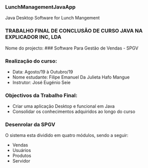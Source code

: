 ### LunchManagementJavaApp
Java Desktop Software for Lunch Mangement


### TRABALHO FINAL DE CONCLUSÃO DE CURSO JAVA NA EXPLICADOR INC, LDA
Nome do projecto: ### Software Para Gestão de Vendas - SPGV

### Realização do curso:

* Data: Agosto/19  à Outubro/19 
* Nome estudante: Filipe Emanuel Da Julieta Hafo Mangue
* Instrutor: José Eugénio Seie

### Objectivos da Trabalho Final:
* Criar uma aplicação Desktop e funcional em Java
* Consolidar os conhecimentos adquiridos ao longo do curso

### Desenrolar da SPGV
O sistema esta dividido em quatro módulos, sendo a seguir:
- Vendas
- Usuários
- Produtos
- Servidor

